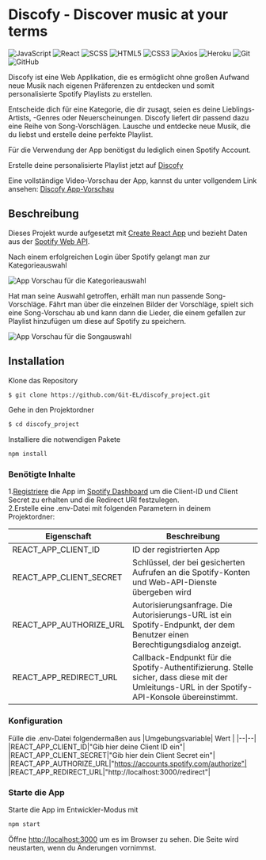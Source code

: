 # Discofy - Discover music at your terms
![JavaScript](https://img.shields.io/badge/-JavaScript-black?style=flat-square&logo=javascript)
![React](https://img.shields.io/badge/-React-black?style=flat-square&logo=react)
![SCSS](https://img.shields.io/badge/-SCSS-black?style=flat-square&logo=SASS)
![HTML5](https://img.shields.io/badge/-HTML5-black?style=flat-square&logo=html5&logoColor=white)
![CSS3](https://img.shields.io/badge/-CSS3-black?style=flat-square&logo=css3)
![Axios](https://img.shields.io/badge/-Axios-black?style=flat-square&logo=axios)
![Heroku](https://img.shields.io/badge/-Heroku-black?style=flat-square&logo=heroku)
![Git](https://img.shields.io/badge/-Git-black?style=flat-square&logo=git)
![GitHub](https://img.shields.io/badge/-GitHub-black?style=flat-square&logo=github)

Discofy ist eine Web Applikation, die es ermöglicht ohne großen Aufwand neue Musik nach eigenen Präferenzen zu entdecken und somit personalisierte Spotify Playlists zu erstellen.

Entscheide dich für eine Kategorie, die dir zusagt, seien es deine Lieblings-Artists, -Genres oder Neuerscheinungen. Discofy liefert dir passend dazu eine Reihe von Song-Vorschlägen. Lausche und entdecke neue Musik, die du liebst und erstelle deine perfekte Playlist.

Für die Verwendung der App benötigst du lediglich einen Spotify Account.

Erstelle deine personalisierte Playlist jetzt auf [Discofy](discofy-music-app.herokuapp.com)

Eine vollständige Video-Vorschau der App, kannst du unter vollgendem Link ansehen: [Discofy App-Vorschau](https://youtu.be/vyBS1CR28WM)

## Beschreibung
Dieses Projekt wurde aufgesetzt mit [Create React App](https://github.com/facebook/create-react-app) und bezieht Daten aus der [Spotify Web API](https://developer.spotify.com/documentation/web-api).

Nach einem erfolgreichen Login über Spotify gelangt man zur Kategorieauswahl

![App Vorschau für die Kategorieauswahl](https://github.com/Git-EL/spotify_project/blob/main/src/assets/selection_page.png)

Hat man seine Auswahl getroffen, erhält man nun passende Song-Vorschläge. Fährt man über die einzelnen Bilder der Vorschläge, spielt sich eine Song-Vorschau ab und kann dann die Lieder, die einem gefallen zur Playlist hinzufügen um diese auf Spotify zu speichern.

![App Vorschau für die Songauswahl](https://github.com/Git-EL/spotify_project/blob/main/src/assets/filter_page.png)

## Installation

Klone das Repository
 ```sh 
 $ git clone https://github.com/Git-EL/discofy_project.git
 ```

Gehe in den Projektordner
```sh
$ cd discofy_project
```

Installiere die notwendigen Pakete
```sh
npm install
```

### Benötigte Inhalte
1.[Registriere](https://developer.spotify.com/documentation/general/guides/app-settings) die App im [Spotify Dashboard](https://developer.spotify.com/dashboard/) um die Client-ID und Client Secret zu erhalten und die Redirect URI festzulegen.\
2.Erstelle eine .env-Datei mit folgenden Parametern in deinem Projektordner:

|Eigenschaft| Beschreibung  |
|--|--|
|REACT_APP_CLIENT_ID|ID der registrierten App|
|REACT_APP_CLIENT_SECRET|Schlüssel, der bei gesicherten Aufrufen an die Spotify-Konten und Web-API-Dienste übergeben wird|
|REACT_APP_AUTHORIZE_URL|Autorisierungsanfrage. Die Autorisierungs-URL ist ein Spotify-Endpunkt, der dem Benutzer einen Berechtigungsdialog anzeigt.|
|REACT_APP_REDIRECT_URL|Callback-Endpunkt für die Spotify-Authentifizierung. Stelle sicher, dass diese mit der Umleitungs-URL in der Spotify-API-Konsole übereinstimmt.|

### Konfiguration
Fülle die .env-Datei folgendermaßen aus
|Umgebungsvariable| Wert  |
|--|--|
|REACT_APP_CLIENT_ID|"Gib hier deine Client ID ein"|
|REACT_APP_CLIENT_SECRET|"Gib hier dein Client Secret ein"|
|REACT_APP_AUTHORIZE_URL|"https://accounts.spotify.com/authorize"|
|REACT_APP_REDIRECT_URL|"http://localhost:3000/redirect"|

### Starte die App
Starte die App im Entwickler-Modus mit
```sh
npm start
```

Öffne [http://localhost:3000](http://localhost:3000) um es im Browser zu sehen.
Die Seite wird neustarten, wenn du Änderungen vornimmst.

